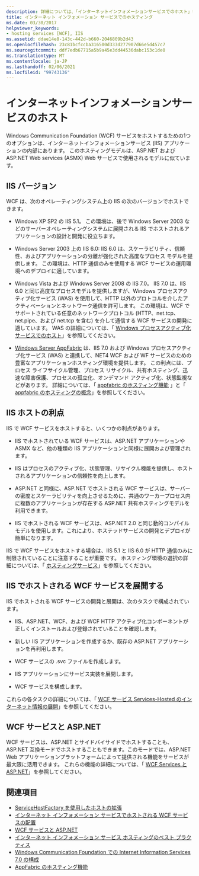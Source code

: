 ```yaml
---
description: 詳細については、「インターネットインフォメーションサービスでのホスト」を参照してください。
title: インターネット インフォメーション サービスでのホスティング
ms.date: 03/30/2017
helpviewer_keywords:
- hosting services [WCF], IIS
ms.assetid: ddae14e8-143c-442d-b660-2046809b2d43
ms.openlocfilehash: 23c81bcfccba316500d333d277907d66e5d457c7
ms.sourcegitcommit: ddf7edb67715a5b9a45e3dd44536dabc153c1de0
ms.translationtype: MT
ms.contentlocale: ja-JP
ms.lasthandoff: 02/06/2021
ms.locfileid: "99743136"
---
```

# <a name="host-in-internet-information-services"></a>インターネットインフォメーションサービスのホスト

Windows Communication Foundation (WCF) サービスをホストするための1つのオプションは、インターネットインフォメーションサービス (IIS) アプリケーションの内部にあります。 このホスティングモデルは、ASP.NET および ASP.NET Web services (ASMX) Web サービスで使用されるモデルに似ています。

## <a name="versions-of-iis"></a>IIS バージョン

WCF は、次のオペレーティングシステム上の IIS の次のバージョンでホストできます。

- Windows XP SP2 の IIS 5.1。 この環境は、後で Windows Server 2003 などのサーバーオペレーティングシステムに展開される IIS でホストされるアプリケーションの設計と開発に役立ちます。

- Windows Server 2003 上の IIS 6.0: IIS 6.0 は、スケーラビリティ、信頼性、およびアプリケーションの分離が強化された高度なプロセス モデルを提供します。 この環境は、HTTP 通信のみを使用する WCF サービスの運用環境へのデプロイに適しています。

- Windows Vista および Windows Server 2008 の IIS 7.0。 IIS 7.0 は、IIS 6.0 と同じ高度なプロセスモデルを提供しますが、Windows プロセスアクティブ化サービス (WAS) を使用して、HTTP 以外のプロトコルを介したアクティベーションとネットワーク通信を許可します。 この環境は、WCF でサポートされている任意のネットワークプロトコル (HTTP、net.tcp、net.pipe、および net.tcp を含む) を介して通信する WCF サービスの開発に適しています。 WAS の詳細については、「 [Windows プロセスアクティブ化サービスでのホスト](hosting-in-windows-process-activation-service.md)」を参照してください。

- [Windows Server AppFabric](/previous-versions/appfabric/ff384253(v=azure.10)) は、IIS 7.0 および Windows プロセスアクティブ化サービス (WAS) と連携して、NET4 WCF および WF サービスのための豊富なアプリケーションホスティング環境を提供します。 この利点には、プロセス ライフサイクル管理、プロセス リサイクル、共有ホスティング、迅速な障害保護、プロセスの孤立化、オンデマンド アクティブ化、状態監視などがあります。 詳細については、「 [appfabric のホスティング機能](/previous-versions/appfabric/ee677189(v=azure.10)) 」と「 [appfabric のホスティングの概念](/previous-versions/appfabric/ee677371(v=azure.10))」を参照してください。

## <a name="benefits-of-iis-hosting"></a>IIS ホストの利点

IIS で WCF サービスをホストすると、いくつかの利点があります。

- IIS でホストされている WCF サービスは、ASP.NET アプリケーションや ASMX など、他の種類の IIS アプリケーションと同様に展開および管理されます。

- IIS はプロセスのアクティブ化、状態管理、リサイクル機能を提供し、ホストされるアプリケーションの信頼性を向上します。

- ASP.NET と同様に、ASP.NET でホストされる WCF サービスは、サーバーの密度とスケーラビリティを向上させるために、共通のワーカープロセス内に複数のアプリケーションが存在する ASP.NET 共有ホスティングモデルを利用できます。

- IIS でホストされる WCF サービスは、ASP.NET 2.0 と同じ動的コンパイルモデルを使用します。これにより、ホステッドサービスの開発とデプロイが簡単になります。

IIS で WCF サービスをホストする場合は、IIS 5.1 と IIS 6.0 が HTTP 通信のみに制限されていることに注意することが重要です。 ホスティング環境の選択の詳細については、「 [ホスティングサービス](../hosting-services.md)」を参照してください。

## <a name="deploy-an-iis-hosted-wcf-service"></a>IIS でホストされる WCF サービスを展開する

IIS でホストされる WCF サービスの開発と展開は、次のタスクで構成されています。

- IIS、ASP.NET、WCF、および WCF HTTP アクティブ化コンポーネントが正しくインストールおよび登録されていることを確認します。

- 新しい IIS アプリケーションを作成するか、既存の ASP.NET アプリケーションを再利用します。

- WCF サービスの .svc ファイルを作成します。

- IIS アプリケーションにサービス実装を展開します。

- WCF サービスを構成します。

これらの各タスクの詳細については、「 [WCF サービス Services-Hosted のインターネット情報の展開](deploying-an-internet-information-services-hosted-wcf-service.md)」を参照してください。

## <a name="wcf-services-and-aspnet"></a>WCF サービスと ASP.NET

WCF サービスは、ASP.NET とサイドバイサイドでホストすることも、ASP.NET 互換モードでホストすることもできます。このモードでは、ASP.NET Web アプリケーションプラットフォームによって提供される機能をサービスが最大限に活用できます。 これらの機能の詳細については、「 [WCF Services と ASP.NET](wcf-services-and-aspnet.md)」を参照してください。

## <a name="see-also"></a>関連項目

- [ServiceHostFactory を使用したホストの拡張](../extending/extending-hosting-using-servicehostfactory.md)
- [インターネット インフォメーション サービスでホストされる WCF サービスの配置](deploying-an-internet-information-services-hosted-wcf-service.md)
- [WCF サービスと ASP.NET](wcf-services-and-aspnet.md)
- [インターネット インフォメーション サービス ホスティングのベスト プラクティス](internet-information-services-hosting-best-practices.md)
- [Windows Communication Foundation での Internet Information Services 7.0 の構成](configuring-iis-for-wcf.md)
- [AppFabric のホスティング機能](/previous-versions/appfabric/ee677189(v=azure.10))

